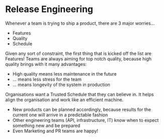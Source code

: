 # Release Engineering

Whenever a team is trying to ship a product, there are 3 major worries…

* Features
* Quality
* Schedule

Given any sort of constraint, the first thing that is kicked off the list are Features! Teams are always aiming for top notch quality, because high quality brings with it many advantages:

* High quality means less maintenance in the future 
* … means less stress for the team
* … means longevity of the system in production

Organisations want a Trusted Schedule that they can believe in. It helps align the organisation and work like an efficient machine.

* New products can be planned accordingly, because results for the current one will arrive in a predictable fashion
* Other engineering teams \(API, infrastructure, IT\) know when to expect something new and be prepared
* Even Marketing and PR teams are happy!


